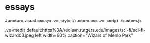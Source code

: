 # essays
Juncture visual essays
.ve-style ./custom.css
.ve-script ./custom.js

.ve-media default:https%3A//edison.rutgers.edu/images/sci-fi/sci-fi-wizard03.jpeg left width=60% caption="Wizard of Menlo Park"